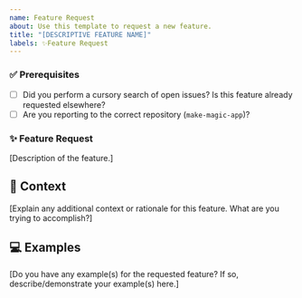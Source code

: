 ```yaml
---
name: Feature Request
about: Use this template to request a new feature.
title: "[DESCRIPTIVE FEATURE NAME]"
labels: ✨Feature Request
---
```


### ✅ Prerequisites

- [ ] Did you perform a cursory search of open issues? Is this feature already requested elsewhere?
- [ ] Are you reporting to the correct repository (`make-magic-app`)?

### ✨ Feature Request

[Description of the feature.]

## 🧩 Context

[Explain any additional context or rationale for this feature. What are you trying to accomplish?]

## 💻 Examples

[Do you have any example(s) for the requested feature? If so, describe/demonstrate your example(s) here.]
